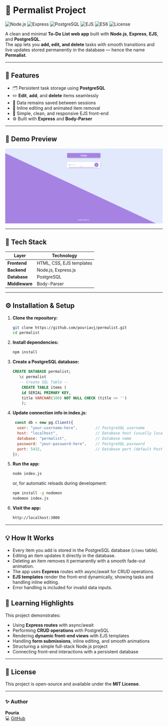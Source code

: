 # 📝 Permalist Project

![Node.js](https://img.shields.io/badge/Node.js-18-green?logo=node.js)
![Express](https://img.shields.io/badge/Express.js-4.18-black?logo=express)
![PostgreSQL](https://img.shields.io/badge/PostgreSQL-15-blue?logo=postgresql)
![EJS](https://img.shields.io/badge/EJS-3.1-red?logo=ejs)
![ES6](https://img.shields.io/badge/JavaScript-ES6-yellow?logo=javascript)
![License](https://img.shields.io/badge/license-MIT-green)


A clean and minimal **To-Do List web app** built with **Node.js**, **Express**, **EJS**, and **PostgreSQL**.  
The app lets you **add, edit, and delete** tasks with smooth transitions and live updates stored permanently in the database — hence the name **Permalist**.

---

## 🚀 Features

- 🗂️ Persistent task storage using **PostgreSQL**  
- ✏️ **Edit**, **add**, and **delete** items seamlessly  
- 💾 Data remains saved between sessions  
- 💬 Inline editing and animated item removal  
- 🎨 Simple, clean, and responsive EJS front-end  
- ⚙️ Built with **Express** and **Body-Parser**

---

## 🎨 Demo Preview


![Permalist Demo](toDoList.gif)

---

## 🧩 Tech Stack

| Layer | Technology |
|-------|-------------|
| **Frontend** | HTML, CSS, EJS templates |
| **Backend** | Node.js, Express.js |
| **Database** | PostgreSQL |
| **Middleware** | Body-Parser |

---
## ⚙️ Installation & Setup

1. **Clone the repository:**
   ```bash
   git clone https://github.com/pouriavj/permalist.git
   cd permalist
   ```
2. **Install dependencies:**
   ```bash
   npm install

   ```
3. **Create a PostgreSQL database:**
   ```sql
   CREATE DATABASE permalist;
      \c permalist
      -- Create SQL Table --
       CREATE TABLE items (
       id SERIAL PRIMARY KEY,
       title VARCHAR(100) NOT NULL CHECK (title <> '')
       );


   ```
4. **Update connection info in index.js:**
   ```js
    const db = new pg.Client({
     user: "your-username-here",        // PostgreSQL username
     host: "localhost",                 // Database host (usually localhost)
     database: "permalist",             // Database name
     password: "your-password-here",    // PostgreSQL password
     port: 5432,                        // Database port (default PostgreSQL port)
   });

   ```
5. **Run the app:**
   ```bash
   node index.js

   ```
   or, for automatic reloads during development:
   ```bash
   npm install -g nodemon
   nodemon index.js
   ```
6. **Visit the app:**
   ```bash
   http://localhost:3000

   ```

---

## 💡 How It Works

- Every item you add is stored in the PostgreSQL database (`items` table).  
- Editing an item updates it directly in the database.  
- Deleting an item removes it permanently with a smooth fade-out animation.  
- The app uses **Express** routes with async/await for CRUD operations.  
- **EJS templates** render the front-end dynamically, showing tasks and handling inline editing.  
- Error handling is included for invalid data inputs.

## 🧠 Learning Highlights

This project demonstrates:
- Using **Express routes** with async/await  
- Performing **CRUD operations** with PostgreSQL  
- Rendering **dynamic front-end views** with EJS templates  
- Handling **form submissions**, inline editing, and smooth animations  
- Structuring a simple full-stack Node.js project  
- Connecting front-end interactions with a persistent database

---



## 📜 License

This project is open-source and available under the **MIT License**.

---

### ✨ Author
**Pouria**  
💻 [GitHub](https://github.com/pouriavj)


